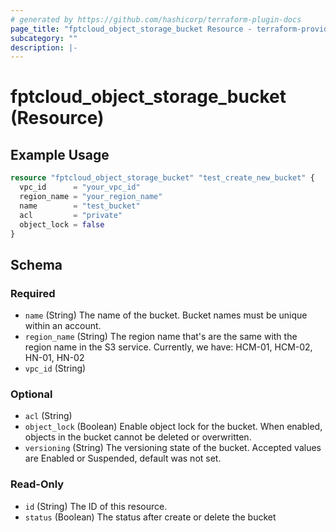 ```yaml
---
# generated by https://github.com/hashicorp/terraform-plugin-docs
page_title: "fptcloud_object_storage_bucket Resource - terraform-provider-fptcloud"
subcategory: ""
description: |-
---
```


# fptcloud_object_storage_bucket (Resource)

## Example Usage

```terraform
resource "fptcloud_object_storage_bucket" "test_create_new_bucket" {
  vpc_id      = "your_vpc_id"
  region_name = "your_region_name"
  name        = "test_bucket"
  acl         = "private"
  object_lock = false
}
```

<!-- schema generated by tfplugindocs -->

## Schema

### Required

- `name` (String) The name of the bucket. Bucket names must be unique within an account.
- `region_name` (String) The region name that's are the same with the region name in the S3 service. Currently, we have: HCM-01, HCM-02, HN-01, HN-02
- `vpc_id` (String)

### Optional

- `acl` (String)
- `object_lock` (Boolean) Enable object lock for the bucket. When enabled, objects in the bucket cannot be deleted or overwritten.
- `versioning` (String) The versioning state of the bucket. Accepted values are Enabled or Suspended, default was not set.

### Read-Only

- `id` (String) The ID of this resource.
- `status` (Boolean) The status after create or delete the bucket
